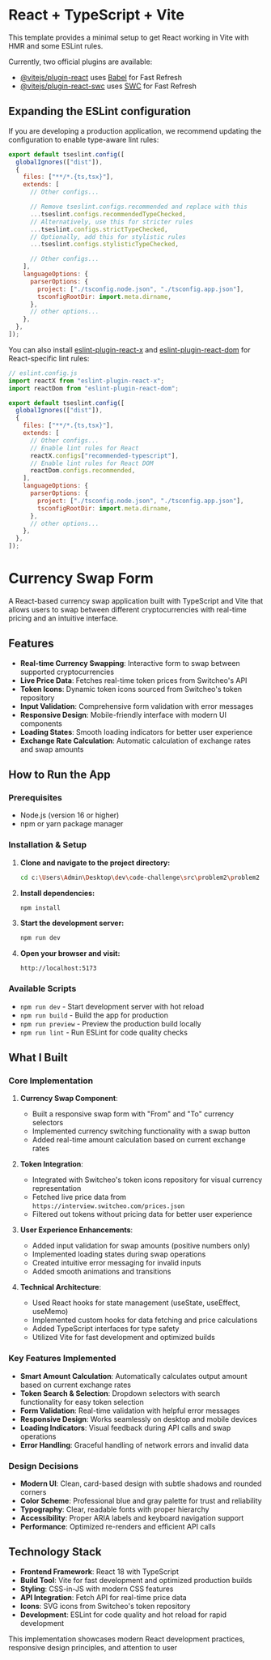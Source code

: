 # React + TypeScript + Vite

This template provides a minimal setup to get React working in Vite with HMR and some ESLint rules.

Currently, two official plugins are available:

- [@vitejs/plugin-react](https://github.com/vitejs/vite-plugin-react/blob/main/packages/plugin-react) uses [Babel](https://babeljs.io/) for Fast Refresh
- [@vitejs/plugin-react-swc](https://github.com/vitejs/vite-plugin-react/blob/main/packages/plugin-react-swc) uses [SWC](https://swc.rs/) for Fast Refresh

## Expanding the ESLint configuration

If you are developing a production application, we recommend updating the configuration to enable type-aware lint rules:

```js
export default tseslint.config([
  globalIgnores(["dist"]),
  {
    files: ["**/*.{ts,tsx}"],
    extends: [
      // Other configs...

      // Remove tseslint.configs.recommended and replace with this
      ...tseslint.configs.recommendedTypeChecked,
      // Alternatively, use this for stricter rules
      ...tseslint.configs.strictTypeChecked,
      // Optionally, add this for stylistic rules
      ...tseslint.configs.stylisticTypeChecked,

      // Other configs...
    ],
    languageOptions: {
      parserOptions: {
        project: ["./tsconfig.node.json", "./tsconfig.app.json"],
        tsconfigRootDir: import.meta.dirname,
      },
      // other options...
    },
  },
]);
```

You can also install [eslint-plugin-react-x](https://github.com/Rel1cx/eslint-react/tree/main/packages/plugins/eslint-plugin-react-x) and [eslint-plugin-react-dom](https://github.com/Rel1cx/eslint-react/tree/main/packages/plugins/eslint-plugin-react-dom) for React-specific lint rules:

```js
// eslint.config.js
import reactX from "eslint-plugin-react-x";
import reactDom from "eslint-plugin-react-dom";

export default tseslint.config([
  globalIgnores(["dist"]),
  {
    files: ["**/*.{ts,tsx}"],
    extends: [
      // Other configs...
      // Enable lint rules for React
      reactX.configs["recommended-typescript"],
      // Enable lint rules for React DOM
      reactDom.configs.recommended,
    ],
    languageOptions: {
      parserOptions: {
        project: ["./tsconfig.node.json", "./tsconfig.app.json"],
        tsconfigRootDir: import.meta.dirname,
      },
      // other options...
    },
  },
]);
```

# Currency Swap Form

A React-based currency swap application built with TypeScript and Vite that allows users to swap between different cryptocurrencies with real-time pricing and an intuitive interface.

## Features

- **Real-time Currency Swapping**: Interactive form to swap between supported cryptocurrencies
- **Live Price Data**: Fetches real-time token prices from Switcheo's API
- **Token Icons**: Dynamic token icons sourced from Switcheo's token repository
- **Input Validation**: Comprehensive form validation with error messages
- **Responsive Design**: Mobile-friendly interface with modern UI components
- **Loading States**: Smooth loading indicators for better user experience
- **Exchange Rate Calculation**: Automatic calculation of exchange rates and swap amounts

## How to Run the App

### Prerequisites

- Node.js (version 16 or higher)
- npm or yarn package manager

### Installation & Setup

1. **Clone and navigate to the project directory:**

   ```bash
   cd c:\Users\Admin\Desktop\dev\code-challenge\src\problem2\problem2
   ```

2. **Install dependencies:**

   ```bash
   npm install
   ```

3. **Start the development server:**

   ```bash
   npm run dev
   ```

4. **Open your browser and visit:**
   ```
   http://localhost:5173
   ```

### Available Scripts

- `npm run dev` - Start development server with hot reload
- `npm run build` - Build the app for production
- `npm run preview` - Preview the production build locally
- `npm run lint` - Run ESLint for code quality checks

## What I Built

### Core Implementation

1. **Currency Swap Component**:

   - Built a responsive swap form with "From" and "To" currency selectors
   - Implemented currency switching functionality with a swap button
   - Added real-time amount calculation based on current exchange rates

2. **Token Integration**:

   - Integrated with Switcheo's token icons repository for visual currency representation
   - Fetched live price data from `https://interview.switcheo.com/prices.json`
   - Filtered out tokens without pricing data for better user experience

3. **User Experience Enhancements**:

   - Added input validation for swap amounts (positive numbers only)
   - Implemented loading states during swap operations
   - Created intuitive error messaging for invalid inputs
   - Added smooth animations and transitions

4. **Technical Architecture**:
   - Used React hooks for state management (useState, useEffect, useMemo)
   - Implemented custom hooks for data fetching and price calculations
   - Added TypeScript interfaces for type safety
   - Utilized Vite for fast development and optimized builds

### Key Features Implemented

- **Smart Amount Calculation**: Automatically calculates output amount based on current exchange rates
- **Token Search & Selection**: Dropdown selectors with search functionality for easy token selection
- **Form Validation**: Real-time validation with helpful error messages
- **Responsive Design**: Works seamlessly on desktop and mobile devices
- **Loading Indicators**: Visual feedback during API calls and swap operations
- **Error Handling**: Graceful handling of network errors and invalid data

### Design Decisions

- **Modern UI**: Clean, card-based design with subtle shadows and rounded corners
- **Color Scheme**: Professional blue and gray palette for trust and reliability
- **Typography**: Clear, readable fonts with proper hierarchy
- **Accessibility**: Proper ARIA labels and keyboard navigation support
- **Performance**: Optimized re-renders and efficient API calls

## Technology Stack

- **Frontend Framework**: React 18 with TypeScript
- **Build Tool**: Vite for fast development and optimized production builds
- **Styling**: CSS-in-JS with modern CSS features
- **API Integration**: Fetch API for real-time price data
- **Icons**: SVG icons from Switcheo's token repository
- **Development**: ESLint for code quality and hot reload for rapid development

This implementation showcases modern React development practices, responsive design principles, and attention to user
